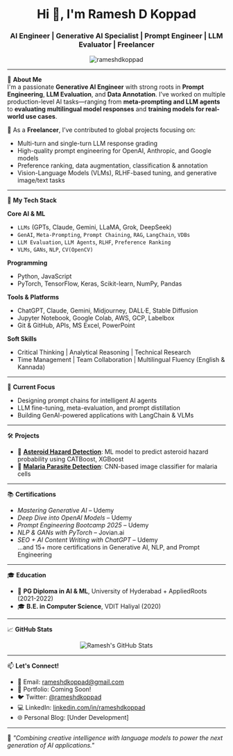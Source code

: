 <h1 align="center">Hi 👋, I'm Ramesh D Koppad</h1>
<h3 align="center">AI Engineer | Generative AI Specialist | Prompt Engineer | LLM Evaluator | Freelancer</h3>

<p align="center">
  <img src="https://komarev.com/ghpvc/?username=rameshdkoppad&label=Profile%20views&color=blueviolet&style=flat" alt="rameshdkoppad" />
</p>

---

🚀 **About Me**  
I'm a passionate **Generative AI Engineer** with strong roots in **Prompt Engineering**, **LLM Evaluation**, and **Data Annotation**. I’ve worked on multiple production-level AI tasks—ranging from **meta-prompting and LLM agents** to **evaluating multilingual model responses** and **training models for real-world use cases**.  

💼 As a **Freelancer**, I’ve contributed to global projects focusing on:
- Multi-turn and single-turn LLM response grading  
- High-quality prompt engineering for OpenAI, Anthropic, and Google models  
- Preference ranking, data augmentation, classification & annotation  
- Vision-Language Models (VLMs), RLHF-based tuning, and generative image/text tasks  

---

🧠 **My Tech Stack**  

**Core AI & ML**  
- `LLMs` (GPTs, Claude, Gemini, LLaMA, Grok, DeepSeek)  
- `GenAI`, `Meta-Prompting`, `Prompt Chaining`, `RAG`, `LangChain`, `VDBs`  
- `LLM Evaluation`, `LLM Agents`, `RLHF`, `Preference Ranking`  
- `VLMs`, `GANs`, `NLP`, `CV(OpenCV)`  

**Programming**  
- Python, JavaScript  
- PyTorch, TensorFlow, Keras, Scikit-learn, NumPy, Pandas  

**Tools & Platforms**  
- ChatGPT, Claude, Gemini, Midjourney, DALL·E, Stable Diffusion  
- Jupyter Notebook, Google Colab, AWS, GCP, Labelbox  
- Git & GitHub, APIs, MS Excel, PowerPoint  

**Soft Skills**  
- Critical Thinking | Analytical Reasoning | Technical Research  
- Time Management | Team Collaboration | Multilingual Fluency (English & Kannada)

---

🎯 **Current Focus**  
- Designing prompt chains for intelligent AI agents  
- LLM fine-tuning, meta-evaluation, and prompt distillation  
- Building GenAI-powered applications with LangChain & VLMs  

---

🛠️ **Projects**

- 🔭 [**Asteroid Hazard Detection**](#): ML model to predict asteroid hazard probability using CATBoost, XGBoost  
- 🧬 [**Malaria Parasite Detection**](#): CNN-based image classifier for malaria cells  

---

📚 **Certifications**  
- *Mastering Generative AI* – Udemy  
- *Deep Dive into OpenAI Models* – Udemy  
- *Prompt Engineering Bootcamp 2025* – Udemy  
- *NLP & GANs with PyTorch* – Jovian.ai  
- *SEO + AI Content Writing with ChatGPT* – Udemy  
…and 15+ more certifications in Generative AI, NLP, and Prompt Engineering  

---

🎓 **Education**
- 📖 **PG Diploma in AI & ML**, University of Hyderabad + AppliedRoots (2021-2022)  
- 🎓 **B.E. in Computer Science**, VDIT Haliyal (2020)  

---

📈 **GitHub Stats**

<p align="center">
  <img src="https://github-readme-stats.vercel.app/api?username=rameshdkoppad&show_icons=true&theme=radical" alt="Ramesh's GitHub Stats" />
</p>

---

📫 **Let's Connect!**  
- 📧 Email: rameshdkoppad@gmail.com  
- 💼 Portfolio: Coming Soon!  
- 🐦 Twitter: [@rameshdkoppad](https://twitter.com/)  
- 💻 LinkedIn: [linkedin.com/in/rameshdkoppad](https://linkedin.com/in/)  
- 🌐 Personal Blog: [Under Development]

---

🔖 *"Combining creative intelligence with language models to power the next generation of AI applications."*  
